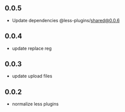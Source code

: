 ## 0.0.5

- Update dependencies @less-plugins/shared@0.0.6

## 0.0.4

- update replace reg

## 0.0.3

- update upload files

## 0.0.2

- normalize less plugins

